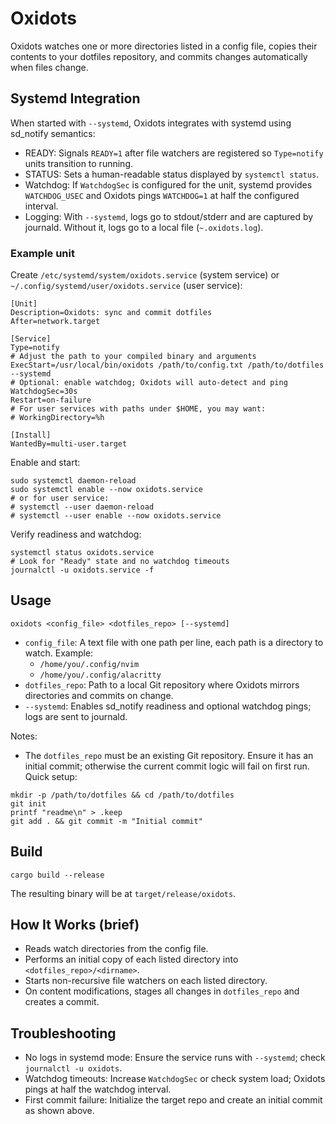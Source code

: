 # Oxidots

Oxidots watches one or more directories listed in a config file, copies their contents to your dotfiles repository, and commits changes automatically when files change.

## Systemd Integration

When started with `--systemd`, Oxidots integrates with systemd using sd_notify semantics:

- READY: Signals `READY=1` after file watchers are registered so `Type=notify` units transition to running.
- STATUS: Sets a human-readable status displayed by `systemctl status`.
- Watchdog: If `WatchdogSec` is configured for the unit, systemd provides `WATCHDOG_USEC` and Oxidots pings `WATCHDOG=1` at half the configured interval.
- Logging: With `--systemd`, logs go to stdout/stderr and are captured by journald. Without it, logs go to a local file (`~.oxidots.log`).

### Example unit

Create `/etc/systemd/system/oxidots.service` (system service) or `~/.config/systemd/user/oxidots.service` (user service):

```
[Unit]
Description=Oxidots: sync and commit dotfiles
After=network.target

[Service]
Type=notify
# Adjust the path to your compiled binary and arguments
ExecStart=/usr/local/bin/oxidots /path/to/config.txt /path/to/dotfiles --systemd
# Optional: enable watchdog; Oxidots will auto-detect and ping
WatchdogSec=30s
Restart=on-failure
# For user services with paths under $HOME, you may want:
# WorkingDirectory=%h

[Install]
WantedBy=multi-user.target
```

Enable and start:

```
sudo systemctl daemon-reload
sudo systemctl enable --now oxidots.service
# or for user service:
# systemctl --user daemon-reload
# systemctl --user enable --now oxidots.service
```

Verify readiness and watchdog:

```
systemctl status oxidots.service
# Look for "Ready" state and no watchdog timeouts
journalctl -u oxidots.service -f
```

## Usage

```
oxidots <config_file> <dotfiles_repo> [--systemd]
```

- `config_file`: A text file with one path per line, each path is a directory to watch. Example:
  - `/home/you/.config/nvim`
  - `/home/you/.config/alacritty`
- `dotfiles_repo`: Path to a local Git repository where Oxidots mirrors directories and commits on change.
- `--systemd`: Enables sd_notify readiness and optional watchdog pings; logs are sent to journald.

Notes:
- The `dotfiles_repo` must be an existing Git repository. Ensure it has an initial commit; otherwise the current commit logic will fail on first run. Quick setup:

```
mkdir -p /path/to/dotfiles && cd /path/to/dotfiles
git init
printf "readme\n" > .keep
git add . && git commit -m "Initial commit"
```

## Build

```
cargo build --release
```

The resulting binary will be at `target/release/oxidots`.

## How It Works (brief)

- Reads watch directories from the config file.
- Performs an initial copy of each listed directory into `<dotfiles_repo>/<dirname>`.
- Starts non-recursive file watchers on each listed directory.
- On content modifications, stages all changes in `dotfiles_repo` and creates a commit.

## Troubleshooting

- No logs in systemd mode: Ensure the service runs with `--systemd`; check `journalctl -u oxidots`.
- Watchdog timeouts: Increase `WatchdogSec` or check system load; Oxidots pings at half the watchdog interval.
- First commit failure: Initialize the target repo and create an initial commit as shown above.
